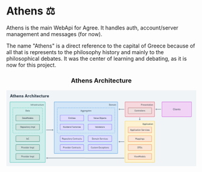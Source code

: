 # Athens :balance_scale:

Athens is the main WebApi for Agree. It handles auth, account/server management and messages (for now).

The name "Athens" is a direct reference to the capital of Greece because of all that is represents to the philosophy history and mainly to the philosophical debates. It was the center of learning and debating, as it is now for this project.

<h3 align="center">
    Athens Architecture
</h3>

<p align="center">
   <img src="../../docs/athens_architecture.png" alt="Agree Logo" width="600"/>
</p>